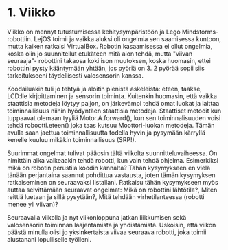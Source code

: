  # 1. Viikko

Viikko on mennyt tutustumisessa kehitysympäristöön ja Lego Mindstorms-robottiin. LejOS toimii ja vaikka aluksi oli ongelmia sen saamisessa kuntoon, mutta kaiken ratkaisi VirtualBox. Robotin kasaamisessa ei ollut ongelmia, koska olin jo suunnitellut etukäteen mitä aion tehdä, mutta "viivan seuraaja"- robottini takaosa koki ison muutoksen, koska huomasin, ettei robottini pysty kääntymään yhtään, jos pyöriä on 3. 2 pyörää sopii siis tarkoitukseeni täydellisesti valosensorin kanssa.

Koodailuakin tuli jo tehtyä ja aloitin pienistä askeleista: eteen, taakse, LCD:lle kirjoittaminen ja sensorin toiminta. Kuitenkin huomasin, että vaikka staattisia metodeja löytyy paljon, on järkevämpi tehdä omat luokat ja laittaa toiminnallisuus niihin hyödyntäen staattisia metodeja. Staattiset metodit kun tuppaavat olemaan tyyliä Motor.A.forward(), kun sen toiminnalisuuden voisi tehdä robootti.eteen() joka taas kutsuu Moottori-luokan metodeja. Tämän avulla saan jaettua toiminnallisuutta todella hyvin ja pysymään kärryllä kenelle kuuluu mikäkin toiminnallisuus (SRP!). 

Suurimmat ongelmat tulivat pääosin tältä viikolta suunnitteluvaiheessa. On nimittäin aika vaikeaakin tehdä robotti, kun vain tehdä ohjelma. Esimerkiksi mikä on robotin perustila koodin kannalta? Tähän kysymykseen en vielä tänään perjantaina saannut pohdittua vastausta, joten tämän kysymyksen ratkaiseminen on seuraavaksi listallani. Ratkaisu tähän kysymykseen myös auttaa selvittämään seuraavat ongelmat: Mikä on robottini lähtötila?, Miten reittiä luetaan ja sillä pysytään?, Mitä tehdään virhetilanteessa (robotti menee yli viivan)? 

Seuraavalla viikolla ja nyt viikonloppuna jatkan liikkumisen sekä valosensorin toiminnan laajentamista ja yhdistämistä. Uskoisin, että viikon päästä minulla olisi jo yksinkertaista viivaa seuraava robotti, joka toimii alustanani lopulliselle työlleni.
